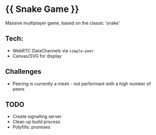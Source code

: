 # {{ Snake Game }}

Massive multiplayer game, based on the classic 'snake'

## Tech:
  - WebRTC DataChannels via `simple-peer`
  - Canvas/SVG for display

## Challenges
  - Peering is currently a mesh - not performant with a high number of peers

## TODO
  - Create signalling server
  - Clean up build process
  - Polyfills: promises